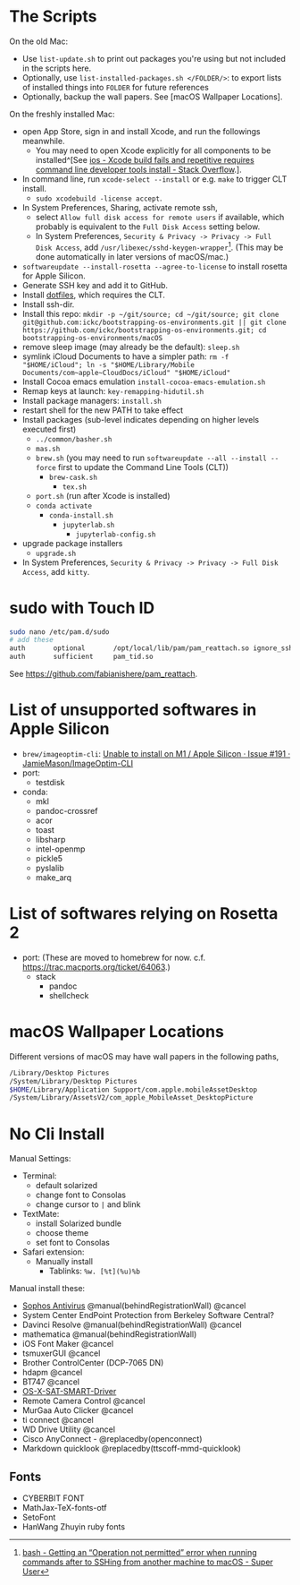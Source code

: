 # The Scripts

On the old Mac:

- Use `list-update.sh` to print out packages you're using but not included in the scripts here.
- Optionally, use `list-installed-packages.sh </FOLDER/>`: to export lists of installed things into `FOLDER` for future references
- Optionally, backup the wall papers. See [macOS Wallpaper Locations].

On the freshly installed Mac:

- open App Store, sign in and install Xcode, and run the followings meanwhile.
	- You may need to open Xcode explicitly for all components to be installed^[See [ios - Xcode build fails and repetitive requires command line developer tools install - Stack Overflow](https://stackoverflow.com/questions/72583801/xcode-build-fails-and-repetitive-requires-command-line-developer-tools-install/73703946#73703946).].
- In command line, run `xcode-select --install` or e.g. `make` to trigger CLT install.
	- `sudo xcodebuild -license accept`.
- In System Preferences, Sharing, activate remote ssh,
	- select `Allow full disk access for remote users` if available, which probably is equivalent to the `Full Disk Access` setting below.
	- In System Preferences, `Security & Privacy -> Privacy -> Full Disk Access`, add `/usr/libexec/sshd-keygen-wrapper`[^sshd-keygen]. (This may be done automatically in later versions of macOS/mac.)
- `softwareupdate --install-rosetta --agree-to-license` to install rosetta for Apple Silicon.
- Generate SSH key and add it to GitHub.
- Install [dotfiles](https://github.com/ickc/dotfiles), which requires the CLT.
- Install ssh-dir.
- Install this repo: `mkdir -p ~/git/source; cd ~/git/source; git clone git@github.com:ickc/bootstrapping-os-environments.git || git clone https://github.com/ickc/bootstrapping-os-environments.git; cd bootstrapping-os-environments/macOS`
- remove sleep image (may already be the default): `sleep.sh`
- symlink iCloud Documents to have a simpler path: `rm -f "$HOME/iCloud"; ln -s "$HOME/Library/Mobile Documents/com~apple~CloudDocs/iCloud" "$HOME/iCloud"`
- Install Cocoa emacs emulation `install-cocoa-emacs-emulation.sh`
- Remap keys at launch: `key-remapping-hidutil.sh`
- Install package managers: `install.sh`
- restart shell for the new PATH to take effect
- Install packages (sub-level indicates depending on higher levels executed first)
	- `../common/basher.sh`
	- `mas.sh`
	- `brew.sh` (you may need to run `softwareupdate --all --install --force` first to update the Command Line Tools (CLT))
		- `brew-cask.sh`
			- `tex.sh`
	- `port.sh` (run after Xcode is installed)
	- `conda activate`
		- `conda-install.sh`
			- `jupyterlab.sh`
				- `jupyterlab-config.sh`
- upgrade package installers
	- `upgrade.sh`
- In System Preferences, `Security & Privacy -> Privacy -> Full Disk Access`, add `kitty`.

[^sshd-keygen]: [bash - Getting an “Operation not permitted” error when running commands after to SSHing from another machine to macOS - Super User](https://superuser.com/questions/1615072/getting-an-operation-not-permitted-error-when-running-commands-after-to-sshing)

# sudo with Touch ID

```bash
sudo nano /etc/pam.d/sudo
# add these
auth       optional       /opt/local/lib/pam/pam_reattach.so ignore_ssh
auth       sufficient     pam_tid.so
```

See <https://github.com/fabianishere/pam_reattach>.

# List of unsupported softwares in Apple Silicon

- `brew/imageoptim-cli`: [Unable to install on M1 / Apple Silicon · Issue #191 · JamieMason/ImageOptim-CLI](https://github.com/JamieMason/ImageOptim-CLI/issues/191)
- port:
	- testdisk
- conda:
	- mkl
	- pandoc-crossref
	- acor
	- toast
	- libsharp
	- intel-openmp
	- pickle5
	- pyslalib
	- make_arq

# List of softwares relying on Rosetta 2

- port: (These are moved to homebrew for now. c.f. <https://trac.macports.org/ticket/64063>.)
	- stack
		- pandoc
		- shellcheck

# macOS Wallpaper Locations

Different versions of macOS may have wall papers in the following paths,

```bash
/Library/Desktop Pictures
/System/Library/Desktop Pictures
$HOME/Library/Application Support/com.apple.mobileAssetDesktop
/System/Library/AssetsV2/com_apple_MobileAsset_DesktopPicture
```

# No Cli Install

Manual Settings:

- Terminal:
	- default solarized
	- change font to Consolas
	- change cursor to `|` and blink
- TextMate:  
	- install Solarized bundle
	- choose theme
	- set font to Consolas
- Safari extension:
	- Manually install
		- Tablinks: `%w. [%t](%u)%b`

Manual install these:

- [Sophos Antivirus](https://home.sophos.com/install/25032820d057eecb3e35f151a371114d/b82de6901f33736f4e43e37d013e0795) @manual(behindRegistrationWall) @cancel
- System Center EndPoint Protection from Berkeley Software Central?
- Davinci Resolve @manual(behindRegistrationWall) @cancel
- mathematica @manual(behindRegistrationWall)
- iOS Font Maker @cancel
- tsmuxerGUI @cancel
- Brother ControlCenter (DCP-7065 DN)
- hdapm @cancel
- BT747 @cancel
- [OS-X-SAT-SMART-Driver](https://binaryfruit.com/drivedx/usb-drive-support)
- Remote Camera Control @cancel
- MurGaa Auto Clicker @cancel
- ti connect @cancel
- WD Drive Utility @cancel
- Cisco AnyConnect - @replacedby(openconnect)
- Markdown quicklook @replacedby(ttscoff-mmd-quicklook)

## Fonts

- CYBERBIT FONT
- MathJax-TeX-fonts-otf
- SetoFont
- HanWang Zhuyin ruby fonts
